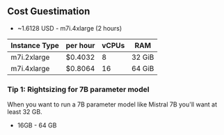 ## Cost Guestimation

- ~1.6128 USD - m7i.4xlarge (2 hours)

|Instance Type | per hour | vCPUs | RAM |
|---|---|---|---|
m7i.2xlarge | $0.4032 | 8 | 32 GiB |
m7i.4xlarge | $0.8064 | 16 | 64 GiB |

### Tip 1: Rightsizing for 7B parameter model

When you want to run a 7B parameter model like Mistral 7B you'll want at least 32 GB.
- 16GB - 64 GB